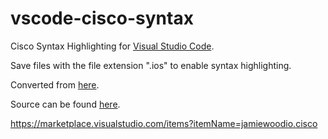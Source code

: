 # vscode-cisco-syntax

Cisco Syntax Highlighting for [Visual Studio Code](https://code.visualstudio.com/).

Save files with the file extension ".ios" to enable syntax highlighting.

Converted from [here](https://github.com/tunnelsup/sublime-cisco-syntax).

Source can be found [here](https://github.com/woodjme/vscode-cisco-syntax).

https://marketplace.visualstudio.com/items?itemName=jamiewoodio.cisco
